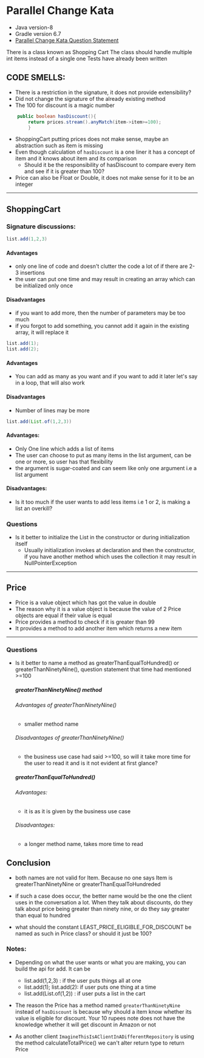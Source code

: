 # Parallel Change Kata

- Java version-8
- Gradle version 6.7
- [Parallel Change Kata Question Statement](https://kata-log.rocks/parallel-change-kata)

There is a class known as Shopping Cart The class should handle multiple int items instead of a single one Tests have
already been written

## CODE SMELLS:

- There is a restriction in the signature, it does not provide extensibility?
- Did not change the signature of the already existing method
- The 100 for discount is a magic number

```java
    public boolean hasDiscount(){
        return prices.stream().anyMatch(item->item>=100);
        }
```

- ShoppingCart putting prices does not make sense, maybe an abstraction such as item is missing
- Even though calculation of `hasDiscount` is a one liner it has a concept of item and it knows about item and its
  comparison
    - Should it be the responsibility of hasDiscount to compare every item and see if it is greater than 100?
- Price can also be Float or Double, it does not make sense for it to be an integer

--- 

## ShoppingCart

### Signature discussions:

```java
list.add(1,2,3)
```

#### Advantages

- only one line of code and doesn't clutter the code a lot of if there are 2-3 insertions
- the user can put one time and may result in creating an array which can be initialized only once

#### Disadvantages

- if you want to add more, then the number of parameters may be too much
- if you forgot to add something, you cannot add it again in the existing array, it will replace it

```java
list.add(1);
list.add(2);
```

#### Advantages

- You can add as many as you want and if you want to add it later let's say in a loop, that will also work

#### Disadvantages

- Number of lines may be more

```java
list.add(List.of(1,2,3))
```

#### Advantages:

- Only One line which adds a list of items
- The user can choose to put as many items in the list argument, can be one or more, so user has that flexibility
- the argument is sugar-coated and can seem like only one argument i.e a list argument

#### Disadvantages:

- Is it too much if the user wants to add less items i.e 1 or 2, is making a list an overkill?

### Questions

- Is it better to initialize the List in the constructor or during initialization itself
    - Usually initialization invokes at declaration and then the constructor, if you have another method which uses the
      collection it may result in NullPointerException

---

## Price

- Price is a value object which has got the value in double
- The reason why it is a value object is because the value of 2 Price objects are equal if their value is equal
- Price provides a method to check if it is greater than 99
- It provides a method to add another item which returns a new item

--- 

### Questions

- Is it better to name a method as greaterThanEqualToHundred() or greaterThanNinetyNine(), question statement that time
  had mentioned >=100
  ##### greaterThanNinetyNine() method
  ###### Advantages of greaterThanNinetyNine()
    - smaller method name

  ###### Disadvantages of greaterThanNinetyNine()
    - the business use case had said >=100, so will it take more time for the user to read it and is it not evident at
      first glance?

  ##### greaterThanEqualToHundred()
  ###### Advantages:
    - it is as it is given by the business use case

  ###### Disadvantages:
    - a longer method name, takes more time to read
  
## Conclusion
- both names are not valid for Item. Because no one says Item is greaterThanNinetyNine or greaterThanEqualToHundreded
- if such a case does occur, the better name would be the one the client uses in the conversation a lot. When they talk about discounts, 
  do they talk about price being greater than ninety nine, or do they say greater than equal to hundred

- what should the constant LEAST_PRICE_ELIGIBLE_FOR_DISCOUNT be named as such in Price class? or should it just be 100?

### Notes:

- Depending on what the user wants or what you are making, you can build the api for add. It can be
    - list.add(1,2,3) :  if the user puts things all at one
    - list.add(1); list.add(2): if user puts one thing at a time
    - list.add(List.of(1,2)) : if user puts a list in the cart

- The reason the Price has a method named `greaterThanNinetyNine` instead of `hasDiscount` is because why should a item
  know whether its value is eligible for discount. Your 10 rupees note does not have the knowledge whether it will get
  discount in Amazon or not

- As another client `ImagineThisIsAClientInADifferentRepository` is using the method calculateTotalPrice() we can't
  alter return type to return Price